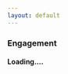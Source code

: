 ```yaml
---
layout: default
---
```

### Engagement
<div id="pics" class="row"></div>
<h4><div id="load">Loading....</div></h4>

<div id="spin" class="preloader-wrapper active" style="display: none;">
<div class="spinner-layer">
<div class="circle-clipper left">
<div class="circle"></div>
</div><div class="gap-patch">
<div class="circle"></div>
</div><div class="circle-clipper right">
<div class="circle"></div>
</div>
</div>
</div>
  
<script>
$('#main_content').css("max-width", "100%");
var albumId = "AH7cjMvUZu6qi79NHsKZxKJMMA6ik4RfOIKBIP-0XyxUOs3fwu05sfaYz1cDx4IK6Oc7dFuW250z",//"AH7cjMsGYSbDnBJRC5um4ySfxu1-ya_-2vAlE7_muJ4sAywsOo9XG70bGW0QANwz_NTJBOQsEHiq",
    pageToken = '';

function myFunction(t){
pageToken = t || ''; 
var url = "https://script.google.com/macros/s/AKfycbxTzetvK_cfyhveGnXhafHlLrIc25smJrpvCdEFNUaCxgkPACeR/exec?callback=loadData&albumId="+albumId+"&pageToken="+pageToken;
jQuery.ajax({
crossDomain: true,
url: url,
method: "GET",
dataType: "jsonp"
});
}

myFunction();

function loadData(e) {
pageToken = e["nextPageToken"] || '';
e = e["mediaItems"];
//console.log(e);
var i;
for (i=0; i< e.length; i++){
	$('#pics').append("<div class='col s4 card'><img src='"+e[i]["baseUrl"]+"'></div>");
	}
if (pageToken != ''){
$('#load').html('<a href="#" onclick="loadMore(\''+ pageToken +'\'); return false;">Load more ...</a>');
$('#load').show();
}
$('#spin').hide();
}
function loadMore(pageToken){
$('#load').hide();
$('#spin').show();
myFunction(pageToken);
}
/*
$(document).ready(function() {
	$(this).on("contextmenu", function(e) {
	e.preventDefault();
	});
});*/
</script>
